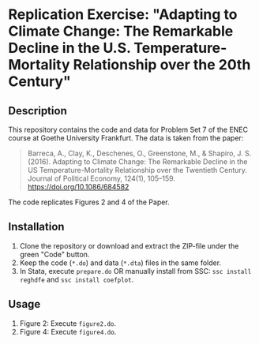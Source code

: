 # Replication Exercise: "Adapting to Climate Change: The Remarkable Decline in the U.S. Temperature-Mortality Relationship over the 20th Century"

## Description

This repository contains the code and data for Problem Set 7 of the ENEC course at Goethe University Frankfurt.
The data is taken from the paper:
> Barreca, A., Clay, K., Deschenes, O., Greenstone, M., & Shapiro, J. S. (2016). Adapting to Climate Change: The Remarkable Decline in the US Temperature-Mortality Relationship over the Twentieth Century. Journal of Political Economy, 124(1), 105–159. https://doi.org/10.1086/684582

The code replicates Figures 2 and 4 of the Paper.

## Installation

1. Clone the repository or download and extract the ZIP-file under the green "Code" button.
2. Keep the code (`*.do`) and data (`*.dta`) files in the same folder.
3. In Stata, execute `prepare.do` OR manually install from SSC: `ssc install reghdfe` and `ssc install coefplot`.

## Usage

1. Figure 2: Execute `figure2.do`.
2. Figure 4: Execute `figure4.do`.
